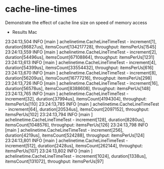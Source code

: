# cache-line-times
Demonstrate the effect of cache line size on speed of memory access


* Results Mac

23:24:13,504 INFO  [main                     ] achelinetime.CacheLineTimeTest - increment[1], duration[86827us], itemsCount[134217728], throughput: itemsPerUs[1545]
23:24:13,559 INFO  [main                     ] achelinetime.CacheLineTimeTest - increment[2], duration[54496us], itemsCount[67108864], throughput: itemsPerUs[1231]
23:24:13,613 INFO  [main                     ] achelinetime.CacheLineTimeTest - increment[4], duration[54399us], itemsCount[33554432], throughput: itemsPerUs[616]
23:24:13,670 INFO  [main                     ] achelinetime.CacheLineTimeTest - increment[8], duration[56209us], itemsCount[16777216], throughput: itemsPerUs[298]
23:24:13,726 INFO  [main                     ] achelinetime.CacheLineTimeTest - increment[16], duration[56578us], itemsCount[8388608], throughput: itemsPerUs[148]
23:24:13,765 INFO  [main                     ] achelinetime.CacheLineTimeTest - increment[32], duration[37994us], itemsCount[4194304], throughput: itemsPerUs[110]
23:24:13,785 INFO  [main                     ] achelinetime.CacheLineTimeTest - increment[64], duration[20534us], itemsCount[2097152], throughput: itemsPerUs[102]
23:24:13,794 INFO  [main                     ] achelinetime.CacheLineTimeTest - increment[128], duration[8280us], itemsCount[1048576], throughput: itemsPerUs[126]
23:24:13,798 INFO  [main                     ] achelinetime.CacheLineTimeTest - increment[256], duration[4219us], itemsCount[524288], throughput: itemsPerUs[124]
23:24:13,801 INFO  [main                     ] achelinetime.CacheLineTimeTest - increment[512], duration[2428us], itemsCount[262144], throughput: itemsPerUs[107]
23:24:13,802 INFO  [main                     ] achelinetime.CacheLineTimeTest - increment[1024], duration[1338us], itemsCount[131072], throughput: itemsPerUs[97]
